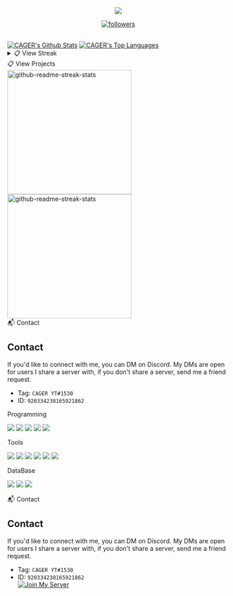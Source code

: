 <p align="center"> <img src="https://readme-typing-svg.herokuapp.com/?lines=Hello+there,+I'm+CAGER-YT!&center=true&width=380&height=45"> </p>
<p align="center">
  <a href="https://github.com/CAGER-YT"> <img alt="followers" title="Follow Me" src="https://img.shields.io/github/followers/CAGER-YT?color=236ad3&labelColor=1155ba&style=for-the-badge&logo=github&label=Follow%20me"/></a>
</p>
<br>
<a href="https://github.com/anuraghazra/github-readme-stats"><img alt="CAGER's Github Stats" src="https://denvercoder1-github-readme-stats.vercel.app/api?username=CAGER-YT&show_icons=true&count_private=true&theme=synthwave"/></a>
<a href="https://github.com/anuraghazra/github-readme-stats"><img alt="CAGER's Top Languages" src="https://denvercoder1-github-readme-stats.vercel.app/api/top-langs/?username=CAGER-YT&langs_count=8&layout=compact&theme=synthwave" /></a>
<br/>
<details>
	<summary>📋 View Streak</summary>
	<p align="center">
		<a href="https://github.com/DenverCoder1/github-readme-streak-stats"> <img title="streak" alt="CAGER's Streak" src="http://github-readme-streak-stats.herokuapp.com/?user=CAGER-YT&theme=radical&hide_border=true&stroke=0000&background=0d1119&ring=60D9FA&fire=60D9FA&currStreakLabel=60D9FA" />
		</a>
	</p>
</details>
<summary>📋 View Projects</summary>
<img width="282" src="https://denvercoder1-github-readme-stats.vercel.app/api/pin/?username=CAGER-YT&repo=Tourist_spots&theme=react&bg_color=273849&title_color=F85D7F&icon_color=F8D866&hide_border=true&show_icons=false" alt="github-readme-streak-stats">
<img width="282" src="https://denvercoder1-github-readme-stats.vercel.app/api/pin/?username=CAGER-YT&repo=History_info&theme=react&bg_color=273849&title_color=F85D7F&icon_color=F8D866&hide_border=true&show_icons=false" alt="github-readme-streak-stats">
<summary>📬 Contact</summary>
	<p align="left">
		<h2>Contact</h2>
		<p>If you'd like to connect with me, you can DM on Discord. My DMs are open for users I share a server with, if you don't share a server, send me a friend request.</p>
		<ul>
			<li>Tag: <code>CAGER YT#1530</code></li>
			<li>ID: <code>920334238165921862</code></li>
		</ul>
	</p>
<summary>Programming</summary>
<p>
  <img src="https://img.shields.io/badge/Python-FFD43B?style=for-the-badge&logo=python&logoColor=darkgreen" />
  <img src="https://img.shields.io/badge/C-00599C?style=for-the-badge&logo=c&logoColor=white" />
  <img src="https://img.shields.io/badge/C%2B%2B-00599C?style=for-the-badge&logo=c%2B%2B&logoColor=white" />
  <img src="https://img.shields.io/badge/Java-ED8B00?style=for-the-badge&logo=java&logoColor=white" />
  <img src="https://img.shields.io/badge/PHP-777BB4?style=for-the-badge&logo=php&logoColor=white" />
</p>

<summary>Tools</summary>
<p>
  <img src="https://img.shields.io/badge/Android_Studio-3DDC84?style=for-the-badge&logo=android-studio&logoColor=white" />
  <img src="https://img.shields.io/badge/Colab-F9AB00?style=for-the-badge&logo=googlecolab&color=525252" />
  <img src="https://img.shields.io/badge/Notepad++-90E59A.svg?style=for-the-badge&logo=notepad%2B%2B&logoColor=black" />
  <img src="https://img.shields.io/badge/RStudio-75AADB?style=for-the-badge&logo=RStudio&logoColor=white" />
  <img src="https://img.shields.io/badge/Eclipse-2C2255?style=for-the-badge&logo=eclipse&logoColor=white"/>		
  <img src="https://img.shields.io/badge/Visual_Studio_Code-0078D4?style=for-the-badge&logo=visual%20studio%20code&logoColor=white"/>		
</p>
<summary>DataBase</summary>
<p>
  <img src="https://img.shields.io/badge/MySQL-00000F?style=for-the-badge&logo=mysql&logoColor=white" />
  <img src="https://img.shields.io/badge/MongoDB-4EA94B?style=for-the-badge&logo=mongodb&logoColor=white" />
  <img src="https://img.shields.io/badge/MongoDB-4EA94B?style=for-the-badge&logo=mongodb&logoColor=white"/>
</p>
<summary>📬 Contact</summary>
	<p align="left">
		<h2>Contact</h2>
		<p>If you'd like to connect with me, you can DM on Discord. My DMs are open for users I share a server with, if you don't share a server, send me a friend request.</p>
		<ul>
			<li>Tag: <code>CAGER YT#1530</code></li>
			<li>ID: <code>920334238165921862</code></li>
			<a href="https://discord.gg/264kaArc"> <img alt="Join My Server" title="Join My Server" src="https://img.shields.io/badge/Discord-7289DA?style=for-the-badge&logo=discord&logoColor=white"/></a>
		</ul>
	</p>
<!---
CAGER-YT/CAGER-YT is a ✨ special ✨ repository because its `README.md` (this file) appears on your GitHub profile.
You can click the Preview link to take a look at your changes.
--->
